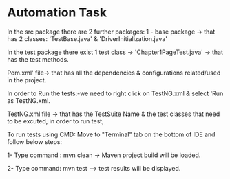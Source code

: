# Automation Task
 
 In the src package there are 2 further packages: 1 - base package -> that has 2 classes: 'TestBase.java' & 'DriverInitialization.java'
 
 In the test package there exist 1 test class -> 'Chapter1PageTest.java' -> that has the test methods.
 
 Pom.xml' file-> that has all the dependencies & configurations related/used in the project.

In order to Run the tests:-we need to right click on TestNG.xml & select 'Run as TestNG.xml.

TestNG.xml file -> that has the TestSuite Name & the test classes that need to be excuted, in order to run test, 


To run tests using CMD: Move to "Terminal" tab on the bottom of IDE and follow below steps: 

1- Type command : mvn clean -> Maven project build will be loaded.

2- Type command: mvn test --> test results will be displayed. 
